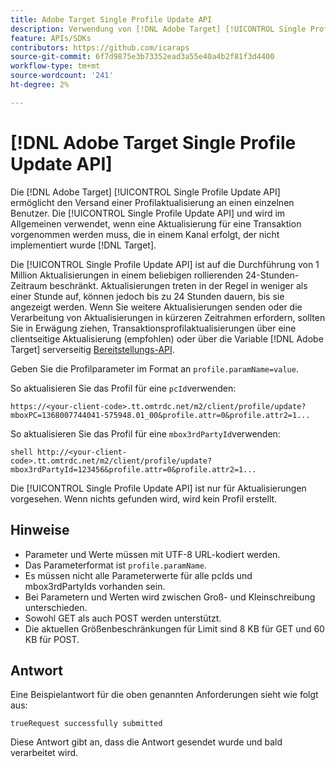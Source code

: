 ```yaml
---
title: Adobe Target Single Profile Update API
description: Verwendung von [!DNL Adobe Target] [!UICONTROL Single Profile Update API] , um die Profildaten eines einzelnen Besuchers an [!DNL Target].
feature: APIs/SDKs
contributors: https://github.com/icaraps
source-git-commit: 6f7d9875e3b73352ead3a55e40a4b2f81f3d4400
workflow-type: tm+mt
source-wordcount: '241'
ht-degree: 2%

---
```


# [!DNL Adobe Target Single Profile Update API]

Die [!DNL Adobe Target] [!UICONTROL Single Profile Update API] ermöglicht den Versand einer Profilaktualisierung an einen einzelnen Benutzer. Die [!UICONTROL Single Profile Update API] und wird im Allgemeinen verwendet, wenn eine Aktualisierung für eine Transaktion vorgenommen werden muss, die in einem Kanal erfolgt, der nicht implementiert wurde [!DNL Target].

Die [!UICONTROL Single Profile Update API] ist auf die Durchführung von 1 Million Aktualisierungen in einem beliebigen rollierenden 24-Stunden-Zeitraum beschränkt. Aktualisierungen treten in der Regel in weniger als einer Stunde auf, können jedoch bis zu 24 Stunden dauern, bis sie angezeigt werden. Wenn Sie weitere Aktualisierungen senden oder die Verarbeitung von Aktualisierungen in kürzeren Zeitrahmen erfordern, sollten Sie in Erwägung ziehen, Transaktionsprofilaktualisierungen über eine clientseitige Aktualisierung (empfohlen) oder über die Variable [!DNL Adobe Target] serverseitig [Bereitstellungs-API](/help/dev/implement/delivery-api/overview.md).

Geben Sie die Profilparameter im Format an `profile.paramName=value`.

So aktualisieren Sie das Profil für eine `pcId`verwenden:

``````
https://<your-client-code>.tt.omtrdc.net/m2/client/profile/update?mboxPC=1368007744041-575948.01_00&profile.attr=0&profile.attr2=1...
``````

So aktualisieren Sie das Profil für eine `mbox3rdPartyId`verwenden:

``````
shell http://<your-client-code>.tt.omtrdc.net/m2/client/profile/update?mbox3rdPartyId=123456&profile.attr=0&profile.attr2=1...
``````

Die [!UICONTROL Single Profile Update API] ist nur für Aktualisierungen vorgesehen. Wenn nichts gefunden wird, wird kein Profil erstellt.

## Hinweise

* Parameter und Werte müssen mit UTF-8 URL-kodiert werden.
* Das Parameterformat ist `profile.paramName`.
* Es müssen nicht alle Parameterwerte für alle pcIds und mbox3rdPartyIds vorhanden sein.
* Bei Parametern und Werten wird zwischen Groß- und Kleinschreibung unterschieden.
* Sowohl GET als auch POST werden unterstützt.
* Die aktuellen Größenbeschränkungen für Limit sind 8 KB für GET und 60 KB für POST.

## Antwort

Eine Beispielantwort für die oben genannten Anforderungen sieht wie folgt aus:

`trueRequest successfully submitted`

Diese Antwort gibt an, dass die Antwort gesendet wurde und bald verarbeitet wird.